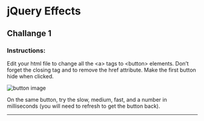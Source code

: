 # jQuery Effects

## Challange 1

### Instructions:

Edit your html file to change all the &lt;a&gt; tags to &lt;button&gt; elements. Don’t forget the closing tag and to remove the href attribute. Make the first button hide when clicked.

![button image](https://s3-eu-west-1.amazonaws.com/codeinstitute/fullstack/05-interactive-front-end-development/Button1.png)

On the same button, try the slow, medium, fast, and a number in milliseconds (you will need to refresh to get the button back).

---
